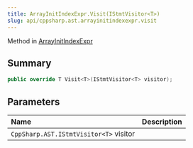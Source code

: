 ```yaml
---
title: ArrayInitIndexExpr.Visit(IStmtVisitor<T>)
slug: api/cppsharp.ast.arrayinitindexexpr.visit
---
```

Method in [ArrayInitIndexExpr](/api/cppsharp/ast/arrayinitindexexpr)

## Summary



```csharp
public override T Visit<T>(IStmtVisitor<T> visitor);
```

## Parameters

|Name|Description|
|:---|:---|
|`CppSharp.AST.IStmtVisitor<T>` visitor||

